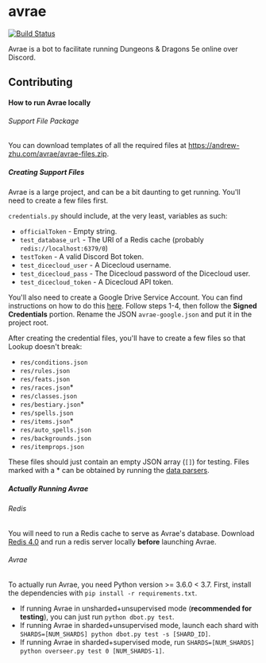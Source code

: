 # avrae
[![Build Status](https://travis-ci.org/avrae/avrae.svg?branch=master)](https://travis-ci.org/avrae/avrae)

Avrae is a bot to facilitate running Dungeons & Dragons 5e online over Discord.


## Contributing

#### How to run Avrae locally
###### Support File Package
You can download templates of all the required files at https://andrew-zhu.com/avrae/avrae-files.zip.
##### Creating Support Files
Avrae is a large project, and can be a bit daunting to get running.
You'll need to create a few files first.

`credentials.py` should include, at the very least, variables as such:
- `officialToken` - Empty string.
- `test_database_url` - The URI of a Redis cache (probably `redis://localhost:6379/0`)
- `testToken` - A valid Discord Bot token.
- `test_dicecloud_user` - A Dicecloud username.
- `test_dicecloud_pass` - The Dicecloud password of the Dicecloud user.
- `test_dicecloud_token` - A Dicecloud API token.

You'll also need to create a Google Drive Service Account. You can find instructions on how to do this [here](http://pygsheets.readthedocs.io/en/latest/authorizing.html).
Follow steps 1-4, then follow the **Signed Credentials** portion. Rename the JSON `avrae-google.json` and put it in the project root.

After creating the credential files, you'll have to create a few files so that Lookup doesn't break:
- `res/conditions.json`
- `res/rules.json`
- `res/feats.json`
- `res/races.json`*
- `res/classes.json`
- `res/bestiary.json`*
- `res/spells.json`
- `res/items.json`*
- `res/auto_spells.json`
- `res/backgrounds.json`
- `res/itemprops.json`

These files should just contain an empty JSON array (`[]`) for testing.
Files marked with a * can be obtained by running the [data parsers](https://github.com/avrae/avrae-data).

##### Actually Running Avrae
###### Redis
You will need to run a Redis cache to serve as Avrae's database. Download [Redis 4.0](https://redis.io/download) and run a redis server locally **before** launching Avrae.
###### Avrae
To actually run Avrae, you need Python version >= 3.6.0 < 3.7.
First, install the dependencies with `pip install -r requirements.txt`.

- If running Avrae in unsharded+unsupervised mode (**recommended for testing**), you can just run `python dbot.py test`.
- If running Avrae in sharded+unsupervised mode, launch each shard with `SHARDS=[NUM_SHARDS] python dbot.py test -s [SHARD_ID]`.
- If running Avrae in sharded+supervised mode, run `SHARDS=[NUM_SHARDS] python overseer.py test 0 [NUM_SHARDS-1]`.

